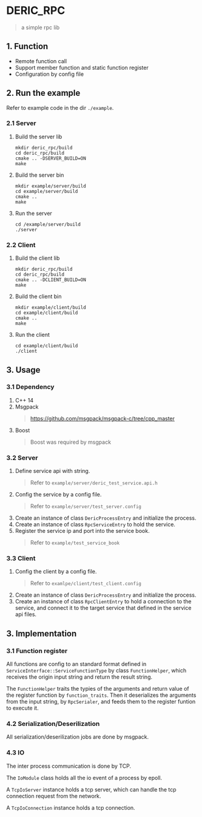 # DERIC_RPC
> a simple rpc lib

## 1. Function
- Remote function call
- Support member function and static function register
- Configuration by config file

## 2. Run the example
Refer to example code in the dir ```./example```.
### 2.1 Server
1. Build the server lib
   ```
   mkdir deric_rpc/build
   cd deric_rpc/build
   cmake .. -DSERVER_BUILD=ON
   make
   ```
2. Build the server bin
   ```
   mkdir example/server/build
   cd example/server/build
   cmake ..
   make
   ```
3. Run the server
   ```
   cd /example/server/build
   ./server
   ```
### 2.2 Client
1. Build the client lib
   ```
   mkdir deric_rpc/build
   cd deric_rpc/build
   cmake .. -DCLIENT_BUILD=ON
   make
   ```
2. Build the client bin
   ```
   mkdir example/client/build
   cd example/client/build
   cmake ..
   make
   ```
3. Run the client
   ```
   cd example/client/build
   ./client
   ```

## 3. Usage
### 3.1 Dependency
1. C++ 14
2. Msgpack
   > https://github.com/msgpack/msgpack-c/tree/cpp_master
3. Boost
   > Boost was required by msgpack

### 3.2 Server
1. Define service api with string.
   > Refer to ```example/server/deric_test_service.api.h```
2. Config the service by a config file.
   > Refer to ```example/server/test_server.config```
3. Create an instance of class ```DericProcessEntry``` and initialize the process.
4. Create an instance of class ```RpcServiceEntry``` to hold the service.
5. Register the service ip and port into the service book.
   > Refer to ```example/test_service_book```

### 3.3 Client
1. Config the client by a config file.
   > Refer to ```examlpe/client/test_client.config```
2. Create an instance of class ```DericProcessEntry``` and initialize the process.
3. Create an instance of class ```RpcClientEntry``` to hold a connection to the service, and connect it to the target service that defined in the service api files.

## 3. Implementation
### 3.1 Function register
All functions are config to an standard format defined in ```ServiceInterface::ServiceFunctionType``` by class ```FunctionHelper```, which receives the origin input string and return the result string.

The ```FunctionHelper``` traits the typies of the arguments and return value of the register function by ```function_traits```. Then it deserializes the arguments from the input string, by ```RpcSerialer```, and feeds them to the register funtion to execute it.

### 4.2 Serialization/Deserilization
All serialization/deserilization jobs are done by msgpack.

### 4.3 IO
The inter process communication is done by TCP.

The ```IoModule``` class holds all the io event of a process by epoll.

A ```TcpIoServer``` instance holds a tcp server, which can handle the tcp connection request from the network.

A ```TcpIoConnection``` instance holds a tcp connection.
